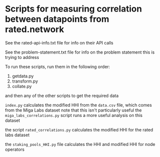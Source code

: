 # Scripts for measuring correlation between datapoints from rated.network

See the rated-api-info.txt file for info on their API calls

See the problem-statement.txt file for info on the problem statement this is trying to address

To run these scripts, run them in the following order:

1. getdata.py
2. transform.py
3. collate.py

and then any of the other scripts to get the required data

`index.py` calculates the modified HHI from the `data.csv` file, which comes from the Miga Labs dataset
note that this isn't particularly useful
the `miga_labs_correlations.py` script runs a more useful analysis on this dataset

the script `rated_correlations.py` calculates the modified HHI for the rated labs dataset

the `staking_pools_HHI.py` file calculates the HHI and modified HHI for node operators